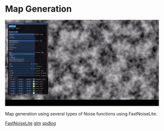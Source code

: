 # Map Generation

![alt text](https://github.com/chirag9510/Map-Generation/blob/master/img/map%20generation.gif)

Map generation using several types of Noise functions using FastNoiseLite. 

[FastNoiseLite](https://github.com/Auburn/FastNoiseLite)
[glm](https://github.com/g-truc/glm)
[spdlog](https://github.com/gabime/spdlog)

